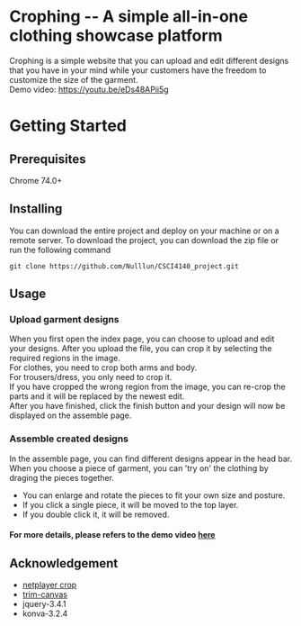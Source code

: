 # Crophing -- A simple all-in-one clothing showcase platform
Crophing is a simple website that you can upload and edit different designs that you have in your mind while your customers have the freedom to customize the size of the garment.  
Demo video: https://youtu.be/eDs48APii5g
# Getting Started

## Prerequisites
Chrome 74.0+

## Installing
You can download the entire project and deploy on your machine or on a remote server. To download the project, you can download the zip file or run the following command
```
git clone https://github.com/Nulllun/CSCI4140_project.git
```

## Usage
### Upload garment designs
When you first open the index page, you can choose to upload and edit your designs. After you upload the file, you can crop it by selecting the required regions in the image.  
For clothes, you need to crop both arms and body.  
For trousers/dress, you only need to crop it.  
If you have cropped the wrong region from the image, you can re-crop the parts and it will be replaced by the newest edit.  
After you have finished, click the finish button and your design will now be displayed on the assemble page.
### Assemble created designs
In the assemble page, you can find different designs appear in the head bar. 
When you choose a piece of garment, you can 'try on' the clothing by draging the pieces together. 
* You can enlarge and rotate the pieces to fit your own size and posture. 
* If you click a single piece, it will be moved to the top layer. 
* If you double click it, it will be removed.
#### For more details, please refers to the demo video [here](https://youtu.be/eDs48APii5g)

## Acknowledgement
* [netplayer crop](https://github.com/netplayer/crop)
* [trim-canvas](https://gist.github.com/remy/784508)
* jquery-3.4.1
* konva-3.2.4
